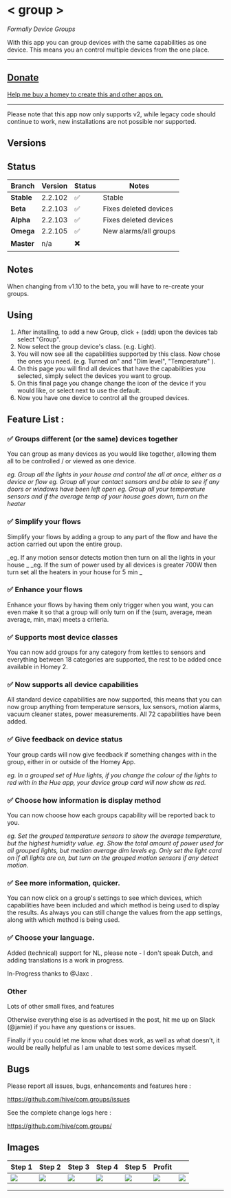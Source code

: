 # < group >
_Formally Device Groups_

With this app you can group devices with the same capabilities as one device. This means you an control multiple devices from the one place.

---

## [Donate](https://PayPal.Me/peakej)

[Help me buy a homey to create this and other apps on.](https://PayPal.Me/peakej)


---

Please note that this app now only supports v2, while legacy code should continue to work, new installations are not possible nor supported.

## Versions


## Status

| Branch | Version | Status | Notes|
|---|---|---|---|
|**Stable** |2.2.102 |:white_check_mark:|Stable|
|**Beta** |2.2.103|:white_check_mark:|Fixes deleted devices|
|**Alpha** |2.2.103|:white_check_mark:|Fixes deleted devices|
|**Omega** |2.2.105|:white_check_mark:|New alarms/all groups|
|**Master** |n/a|:heavy_multiplication_x:||


## Notes

When changing from v1.10 to the beta, you will have to re-create your groups.


## Using

1. After installing, to add a new Group, click  + (add) upon the devices tab select "Group".
2. Now select the group device's class. (e.g. Light).
3. You will now see all the capabilities supported by this class. Now chose the ones you need. (e.g. Turned on" and "Dim level", "Temperature" ).
4. On this page you will find all devices that have the capabilities you selected, simply select the devices you want to group.
5. On this final page you change change the icon of the device if you would like, or select next to use the default.
6. Now you have one device to control all the grouped devices.

## Feature List :

###  :white_check_mark: Groups different  (or the same) devices together
You can group as many devices as you would like together, allowing them all to be controlled / or viewed as one device.

_eg. Group all the lights in your house and control the all at once, either as a device or flow_
_eg. Group all your contact sensors and be able to see if any doors or windows have been left open_
_eg. Group all your temperature sensors and if the average temp of your house goes down, turn on the heater_

### :white_check_mark: Simplify your flows
Simplify your flows by adding a group to any part of the flow and have the action carried out upon the entire group.

_eg. If any motion sensor detects motion then turn on all the lights in your house  _
_eg. If the sum of power used by all devices is greater 700W then turn set all the heaters in your house for 5 min _


### :white_check_mark: Enhance your flows
Enhance your flows by having them only trigger when you want, you can even make it so that a group will only turn on if the (sum, average, mean average, min, max) meets a criteria.

###  :white_check_mark: Supports most device classes
You can now add groups for any category from kettles to sensors and everything between 18 categories are supported, the rest to be added once available in Homey 2.

### :white_check_mark: Now supports all device capabilities
All standard device capabilities are now supported, this means that you can now group anything from  temperature sensors, lux sensors, motion alarms, vacuum cleaner states, power measurements. All 72 capabilities have been added.

### :white_check_mark: Give feedback on device status

Your group cards will now give feedback if something changes with in the group, either in or outside of the Homey App.

_eg. In a grouped set of Hue lights, if you change the colour of the lights to red with in the Hue app, your device group card will now show as red._

### :white_check_mark: Choose how information is display method

You can now choose how each groups capability will be reported back to you.

_eg. Set the grouped temperature sensors to show the average temperature, but the highest humidity value._
_eg. Show the total amount of power used for all grouped lights, but median average dim levels_
_eg. Only set the light card on if all lights are on, but turn on the grouped motion sensors if any detect motion._

### :white_check_mark: See more information, quicker.
You can now click on a group's settings to see which devices, which capabilities have been included and which method is being used to display the results. As always you can still change the values from the app settings, along with which method is being used.

### :white_check_mark: Choose your language.
Added (technical) support for NL, please note - I don't speak Dutch, and adding translations is a work in progress.

In-Progress thanks to @Jaxc .

### Other

Lots of other small fixes, and features

Otherwise everything else is as advertised in the post, hit me up on Slack (@jamie) if you have any questions or issues.

Finally if you could let me know what does work, as well as what doesn’t, it would be really helpful as I am unable to test some devices myself.

## Bugs

Please report all issues, bugs, enhancements and features here :

https://github.com/hive/com.groups/issues

See the complete change logs here :

https://github.com/hive/com.groups/

## Images



|Step 1|Step 2|Step 3|Step 4|Step 5|Profit||
|---|---|---|---|---|---|---|
|<img src="https://community.athom.com/uploads/athom/original/2X/2/215d1d9bf4f5a676cf77c7093988e06d9ef6f48b.png">|<img src="https://community.athom.com/uploads/athom/original/2X/c/c094957ccf42be67ee6335deadaa6beab2dd8bf4.jpeg">|<img src="https://community.athom.com/uploads/athom/original/2X/1/1347c2116782339161115657d45ed416fc492b8c.png">|<img src="https://community.athom.com/uploads/athom/original/2X/6/6aeb0a9d8228533410362e9084aeea541d36b822.png">|<img src="https://community.athom.com/uploads/athom/original/2X/2/294a3162d24f1e54e7f6bf2dbaf7373ca5bcb81a.png">|<img src="https://community.athom.com/uploads/athom/original/2X/c/c31e4f00d750d5d2a812c8d1ac924b2759a39558.jpeg">|<img src="https://community.athom.com/uploads/athom/original/2X/7/765049c35be696c883a161c3c5886e159c4e39a1.jpeg">|

---